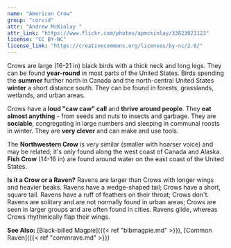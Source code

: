```yaml
---
name: "American Crow"
group: "corvid"
attr: "Andrew McKinlay "
attr_link: "https://www.flickr.com/photos/apmckinlay/33823021123"
license: "CC BY-NC"
license_link: "https://creativecommons.org/licenses/by-nc/2.0/"
---
```

Crows are large (16-21 in) black birds with a thick neck and long legs. They can be found **year-round** in most parts of the United States. Birds spending the **summer** further north in Canada and the north-central United States **winter** a short distance south. They can be found in forests, grasslands, wetlands, and urban areas.

Crows have a **loud "caw caw" call** and **thrive around people**. They **eat almost anything** - from seeds and nuts to insects and garbage. They are **sociable**, congregating in large numbers and sleeping in communal roosts in winter. They are **very clever** and can make and use tools.

The **Northwestern Crow** is very similar (smaller with hoarser voice) and may be related; it's only found along the west coast of Canada and Alaska. **Fish Crow** (14-16 in) are found around water on the east coast of the United States.

**Is it a Crow or a Raven?** Ravens are larger than Crows with longer wings and heavier beaks. Ravens have a wedge-shaped tail; Crows have a short, square tail. Ravens have a ruff of feathers on their throat; Crows don't. Ravens are solitary and are not normally found in urban areas; Crows are seen in larger groups and are often found in cities. Ravens glide, whereas Crows rhythmically flap their wings.

<!-- generated, do not edit -->
**See Also:**
[Black-billed Magpie]({{< ref "blbmagpie.md" >}}),
[Common Raven]({{< ref "commrave.md" >}})

